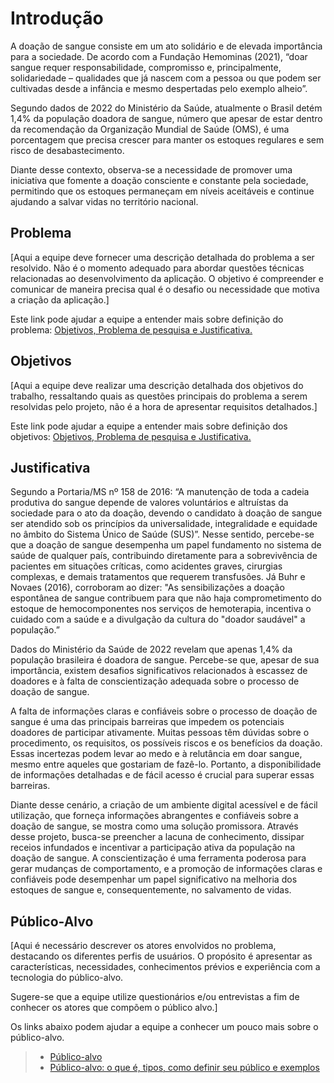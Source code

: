 # Introdução

A doação de sangue consiste em um ato solidário e de elevada importância para a sociedade. De acordo com a Fundação Hemominas (2021), “doar sangue requer responsabilidade, compromisso e, principalmente, solidariedade – qualidades que já nascem com a pessoa ou que podem ser cultivadas desde a infância e mesmo despertadas pelo exemplo alheio”.  

Segundo dados de 2022 do Ministério da Saúde, atualmente o Brasil detém 1,4% da população doadora de sangue, número que apesar de estar dentro da recomendação da Organização Mundial de Saúde (OMS), é uma porcentagem que precisa crescer para manter os estoques regulares e sem risco de desabastecimento. 

Diante desse contexto, observa-se a necessidade de promover uma iniciativa que fomente a doação consciente e constante pela sociedade, permitindo que os estoques permaneçam em níveis aceitáveis e continue ajudando a salvar vidas no território nacional. 

## Problema
[Aqui a equipe deve fornecer uma descrição detalhada do problema a ser resolvido. Não é o momento adequado para abordar questões técnicas relacionadas ao desenvolvimento da aplicação. O objetivo é compreender e comunicar de maneira precisa qual é o desafio ou necessidade que motiva a criação da aplicação.]

Este link pode ajudar a equipe a entender mais sobre definição do problema: [Objetivos, Problema de pesquisa e Justificativa.](https://medium.com/@versioparole/objetivos-problema-de-pesquisa-e-justificativa-c98c8233b9c3)


## Objetivos

[Aqui a equipe deve realizar uma descrição detalhada dos objetivos do trabalho, ressaltando quais as questões principais do problema a serem resolvidas pelo projeto, não é a hora de apresentar requisitos detalhados.]
 
Este link pode ajudar a equipe a entender mais sobre definição dos objetivos: [Objetivos, Problema de pesquisa e Justificativa.](https://medium.com/@versioparole/objetivos-problema-de-pesquisa-e-justificativa-c98c8233b9c3)

## Justificativa

Segundo a Portaria/MS nº 158 de 2016:
“A manutenção de toda a cadeia produtiva do sangue depende de valores voluntários e altruístas da sociedade para o ato da doação, devendo o candidato à doação de sangue ser atendido sob os princípios da universalidade, integralidade e equidade no âmbito do Sistema Único de Saúde (SUS)”.
Nesse sentido, percebe-se que a doação de sangue desempenha um papel fundamento no sistema de saúde de qualquer país, contribuindo diretamente para a sobrevivência de pacientes em situações críticas, como acidentes graves, cirurgias complexas, e demais tratamentos que requerem transfusões. Já Buhr e Novaes (2016), corroboram ao dizer:
"As sensibilizações a doação espontânea de sangue contribuem para que não haja comprometimento do estoque de hemocomponentes nos serviços de hemoterapia, incentiva o cuidado com a saúde e a divulgação da cultura do "doador saudável" a população.”

Dados do Ministério da Saúde de 2022 revelam que apenas 1,4% da população brasileira é doadora de sangue. Percebe-se que, apesar de sua importância, existem desafios significativos relacionados à escassez de doadores e à falta de conscientização adequada sobre o processo de doação de sangue.

A falta de informações claras e confiáveis sobre o processo de doação de sangue é uma das principais barreiras que impedem os potenciais doadores de participar ativamente. Muitas pessoas têm dúvidas sobre o procedimento, os requisitos, os possíveis riscos e os benefícios da doação. Essas incertezas podem levar ao medo e à relutância em doar sangue, mesmo entre aqueles que gostariam de fazê-lo. Portanto, a disponibilidade de informações detalhadas e de fácil acesso é crucial para superar essas barreiras.

Diante desse cenário, a criação de um ambiente digital acessível e de fácil utilização, que forneça informações abrangentes e confiáveis sobre a doação de sangue, se mostra como uma solução promissora. Através desse projeto, busca-se preencher a lacuna de conhecimento, dissipar receios infundados e incentivar a participação ativa da população na doação de sangue. A conscientização é uma ferramenta poderosa para gerar mudanças de comportamento, e a promoção de informações claras e confiáveis pode desempenhar um papel significativo na melhoria dos estoques de sangue e, consequentemente, no salvamento de vidas.


## Público-Alvo

[Aqui é necessário descrever os atores envolvidos no problema, destacando os diferentes perfis de usuários. O propósito é apresentar as características, necessidades, conhecimentos prévios e experiência com a tecnologia do público-alvo.

Sugere-se que a equipe utilize questionários e/ou entrevistas a fim de conhecer os atores que compõem o público alvo.]

Os links abaixo podem ajudar a equipe a conhecer um pouco mais sobre o público-alvo. 

> - [Público-alvo](https://blog.hotmart.com/pt-br/publico-alvo/)
> - [Público-alvo: o que é, tipos, como definir seu público e exemplos](https://klickpages.com.br/blog/publico-alvo-o-que-e/)

